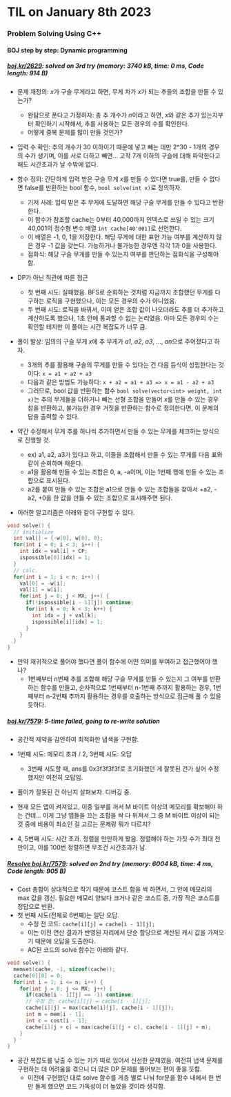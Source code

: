 # **TIL on January 8th 2023**
### Problem Solving Using C++
#### BOJ step by step: Dynamic programming
##### [boj.kr/2629](../../../Problem%20Solving/boj/Dynamic%20programming/2629-01-06-2023.cpp): solved on 3rd try (memory: 3740 kB, time: 0 ms, Code length: 914 B)
* 문제 재정의: *x*가 구슬 무게라고 하면, 무게 차가 *x*가 되는 추들의 조합을 만들 수 있는가?
  - 완탐으로 푼다고 가정하자: 총 추 개수가 *n*이라고 하면, *x*와 같은 추가 있는지부터 확인하기 시작해서, 추를 사용하는 모든 경우의 수를 확인한다.
  - 어떻게 중복 문제를 많이 만들 것인가?

* 입력 수 확인: 추의 개수가 30 이하이기 때문에 넣고 빼는 데만 2^30 - 1개의 경우의 수가 생기며, 이를 서로 더하고 빼면... 고작 7개 이하의 구슬에 대해 파악한다고 해도 시간초과가 날 수밖에 없다.

* 함수 정의: 간단하게 입력 받은 구슬 무게 *x*를 만들 수 있다면 true를, 만들 수 없다면 false를 반환하는 bool 함수, `bool solve(int x)`로 정의하자.
  - 기저 사례: 입력 받은 추 무게에 도달하면 해당 구슬 무게를 만들 수 있다고 반환한다.
  - 이 함수가 참조할 cache는 0부터 40,000까지 인덱스로 쓰일 수 있는 크기 40,001의 정수형 변수 배열 `int cache[40'001]`로 선언한다.
  - 이 배열은 -1, 0, 1을 저장한다. 해당 무게에 대한 표현 가능 여부를 계산하지 않은 경우 -1 값을 갖는다. 가능하거나 불가능한 경우엔 각각 1과 0을 사용한다.
  - 점화식: 해당 구슬 무게를 만들 수 있는지 여부를 판단하는 점화식을 구성해야 함.

* DP가 아닌 직관에 따른 접근
  - 첫 번째 시도: 실패했음. BFS로 순회하는 것처럼 지금까지 조합했던 무게를 다 구하는 로직을 구현했으나, 이는 모든 경우의 수가 아니었음.
  - 두 번째 시도: 로직을 바꿔서, 이미 얻은 조합 값이 나오더라도 추를 더 추가하고 계산하도록 했으나, 1초 안에 통과할 수 없는 논리였음. 아마 모든 경우의 수는 확인할 테지만 이 풀이는 시간 복잡도가 너무 큼.

* 풀이 발상: 임의의 구슬 무게 *x*에 추 무게가 *a1*, *a2*, *a3*, ..., *an*으로 주어졌다고 하자.
  - 3개의 추를 활용해 구슬의 무게를 만들 수 있다는 건 다음 등식이 성립한다는 것이다: `x = a1 + a2 + a3`
  - 다음과 같은 방법도 가능하다: `x + a2 = a1 + a3 => x = a1 - a2 + a3`
  - 그러므로, bool 값을 반환하는 함수 `bool solve(vector<int> weight, int x)`는 추의 무게들을 더하거나 빼는 선형 조합을 만들어 *x*를 만들 수 있는 경우 참을 반환하고, 불가능한 경우 거짓을 반환하는 함수로 정의한다면, 이 문제의 답을 출력할 수 있다.
  
* 약간 수정해서 무게 추를 하나씩 추가하면서 만들 수 있는 무게를 체크하는 방식으로 진행할 것.
  - ex) a1, a2, a3가 있다고 하고, 이들을 조합해서 만들 수 있는 무게를 다음 표와 같이 순회하며 채운다.
  - a1을 활용해 만들 수 있는 조합은 0, a, -a이며, 이는 1번째 행에 만들 수 있는 조합으로 표시된다.
  - a2를 붙여 만들 수 있는 조합은 a1으로 만들 수 있는 조합들을 찾아서 +a2, -a2, +0을 한 값을 만들 수 있는 조합으로 표시해주면 된다.
* 이러한 알고리즘은 아래와 같이 구현할 수 있다.

```cpp
void solve() {
  // initialize
  int val[] = {-w[0], w[0], 0};
  for(int i = 0; i < 3; i++) {
    int idx = val[i] + CF;
    ispossible[0][idx] = 1;
  }
  // calc.
  for(int i = 1; i < n; i++) {
    val[0] = -w[i];
    val[1] = w[i];
    for(int j = 0; j < MX; j++) {
      if(!ispossible[i - 1][j]) continue;
      for(int k = 0; k < 3; k++) {
        int idx = j + val[k];
        ispossible[i][idx] = 1;
      }
    }
  }
}
```

* 만약 재귀적으로 풀어야 했다면 풀이 함수에 어떤 의미를 부여하고 접근했어야 했나?
  - 1번째부터 n번째 추를 조합해 해당 구슬 무게를 만들 수 있는지 그 여부를 반환하는 함수를 만들고, 순차적으로 1번째부터 n-1번째 추까지 활용하는 경우, 1번째부터 n-2번째 추까지 활용하는 경우를 호출하는 방식으로 접근해 풀 수 있을 듯하다.

##### [boj.kr/7579](../../../Problem%20Solving/boj/Dynamic%20programming/7579-01-08-2023.cpp): 5-time failed, going to re-write solution
* 공간적 제약을 감안하여 최적화한 냅색을 구현함.
* 1번째 시도: 메모리 초과 / 2, 3번째 시도: 오답
  - 3번째 시도할 때, ans를 0x3f3f3f3f로 초기화했던 게 잘못된 건가 싶어 수정했지만 여전히 오답임.
* 풀이가 잘못된 건 아닌지 살펴보자. 디버깅 중.

* 현재 모든 앱이 켜져있고, 이중 일부를 꺼서 M 바이트 이상의 메모리를 확보해야 하는 건데... 이게 그냥 앱들을 끄는 조합을 싹 다 뒤져서 그 중 M 바이트 이상이 되는 것 중에 비용이 최소인 걸 고르는 문제랑 뭐가 다르지?

* 4, 5번째 시도: 시간 초과. 정렬을 만만하게 봤음. 정렬해야 하는 가짓 수가 최대 천만이고, 이를 100번 정렬하면 무조건 시간초과가 남.

##### [Resolve boj.kr/7579](../../../Problem%20Solving/boj/Dynamic%20programming/7579-re-01-08-2023.cpp): solved on 2nd try (memory: 6004 kB, time: 4 ms, Code length: 905 B)
* Cost 총합이 상대적으로 작기 때문에 코스트 합을 싹 하면서, 그 안에 메모리의 max 값을 갱신. 필요한 메모리 양보다 크거나 같은 코스트 중, 가장 작은 코스트를 정답으로 반환.
* 첫 번째 시도(전체로 6번째)는 일단 오답.
  - 수정 전 코드: `cache[i][j] = cache[i - 1][j];`
  - 이는 이전 연산 결과가 반영된 자리에서 단순 할당으로 계산된 캐시 값을 가져오기 때문에 오답을 도출한다.
  - AC된 코드의 solve 함수는 아래와 같다.

```cpp
void solve() {
  memset(cache, -1, sizeof(cache));
  cache[0][0] = 0;
  for(int i = 1; i <= n; i++) {
    for(int j = 0; j <= MX; j++) {
      if(cache[i - 1][j] == -1) continue;
      // 수정 전: cache[i][j] = cache[i - 1][j];
      cache[i][j] = max(cache[i][j], cache[i - 1][j]);
      int m = mem[i - 1];
      int c = cost[i - 1];
      cache[i][j + c] = max(cache[i][j + c], cache[i - 1][j] + m);
    }
  }
}
```

* 공간 복잡도를 낮출 수 있는 키가 따로 있어서 신선한 문제였음. 여전히 냅색 문제를 구현하는 데 어려움을 겪으니 더 많은 DP 문제를 풀어보는 편이 좋을 듯함.
  - 이전에 구현했던 대로 solve 함수를 게층 별로 나눠 for문을 함수 내에서 한 번만 돌게 했으면 코드 가독성이 더 높았을 것이라 생각함.